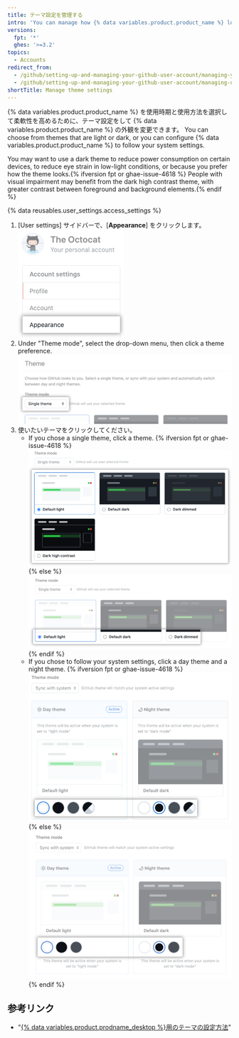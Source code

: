 ```yaml
---
title: テーマ設定を管理する
intro: 'You can manage how {% data variables.product.product_name %} looks to you by setting a theme preference that either follows your system settings or always uses a light or dark mode.'
versions:
  fpt: '*'
  ghes: '>=3.2'
topics:
  - Accounts
redirect_from:
  - /github/setting-up-and-managing-your-github-user-account/managing-your-theme-settings
  - /github/setting-up-and-managing-your-github-user-account/managing-user-account-settings/managing-your-theme-settings
shortTitle: Manage theme settings
---
```


{% data variables.product.product_name %} を使用時期と使用方法を選択して柔軟性を高めるために、テーマ設定をして {% data variables.product.product_name %} の外観を変更できます。 You can choose from themes that are light or dark, or you can configure {% data variables.product.product_name %} to follow your system settings.

You may want to use a dark theme to reduce power consumption on certain devices, to reduce eye strain in low-light conditions, or because you prefer how the theme looks.{% ifversion fpt or ghae-issue-4618 %} People with visual impairment may benefit from the dark high contrast theme, with greater contrast between foreground and background elements.{% endif %}

{% data reusables.user_settings.access_settings %}
1. [User settings] サイドバーで、[**Appearance**] をクリックします。 ![[User settings] サイドバーの [Appearance] タブ](/assets/images/help/settings/appearance-tab.png)
2. Under "Theme mode", select the drop-down menu, then click a theme preference. ![Drop-down menu under "Theme mode" for selection of theme preference](/assets/images/help/settings/theme-mode-drop-down-menu.png)
3. 使いたいテーマをクリックしてください。
    - If you chose a single theme, click a theme.
      {% ifversion fpt or ghae-issue-4618 %}![Radio buttons for the choice of a single theme](/assets/images/help/settings/theme-choose-a-single-theme-highcontrast.png){% else %}![Radio buttons for the choice of a single theme](/assets/images/help/settings/theme-choose-a-single-theme.png){% endif %}
    - If you chose to follow your system settings, click a day theme and a night theme.
      {% ifversion fpt or ghae-issue-4618 %}![Buttons for the choice of a theme to sync with the system setting](/assets/images/help/settings/theme-choose-a-day-and-night-theme-to-sync-highcontrast.png){% else %}![Buttons for the choice of a theme to sync with the system setting](/assets/images/help/settings/theme-choose-a-day-and-night-theme-to-sync.png){% endif %}

## 参考リンク

- "[{% data variables.product.prodname_desktop %}用のテーマの設定方法](/desktop/installing-and-configuring-github-desktop/setting-a-theme-for-github-desktop)"
